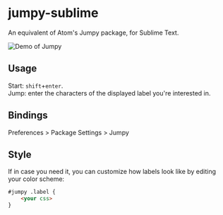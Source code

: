 # jumpy-sublime
An equivalent of Atom's Jumpy package, for Sublime Text.

![Demo of Jumpy](jumpy-in-action.gif)
 
## Usage
Start: `shift`+`enter`.  
Jump: enter the  characters of the displayed label you're interested in.


## Bindings
Preferences > Package Settings > Jumpy


## Style
If in case you need it, you can customize how labels look like by editing your color scheme:
```html
#jumpy .label {
	<your css>
}
```

